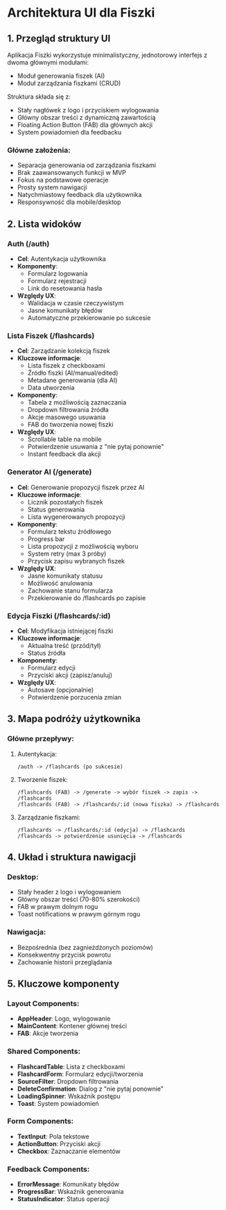 # Architektura UI dla Fiszki

## 1. Przegląd struktury UI

Aplikacja Fiszki wykorzystuje minimalistyczny, jednotorowy interfejs z dwoma głównymi modułami:

- Moduł generowania fiszek (AI)
- Moduł zarządzania fiszkami (CRUD)

Struktura składa się z:

- Stały nagłówek z logo i przyciskiem wylogowania
- Główny obszar treści z dynamiczną zawartością
- Floating Action Button (FAB) dla głównych akcji
- System powiadomień dla feedbacku

### Główne założenia:

- Separacja generowania od zarządzania fiszkami
- Brak zaawansowanych funkcji w MVP
- Fokus na podstawowe operacje
- Prosty system nawigacji
- Natychmiastowy feedback dla użytkownika
- Responsywność dla mobile/desktop

## 2. Lista widoków

### Auth (/auth)

- **Cel**: Autentykacja użytkownika
- **Komponenty**:
  - Formularz logowania
  - Formularz rejestracji
  - Link do resetowania hasła
- **Względy UX**:
  - Walidacja w czasie rzeczywistym
  - Jasne komunikaty błędów
  - Automatyczne przekierowanie po sukcesie

### Lista Fiszek (/flashcards)

- **Cel**: Zarządzanie kolekcją fiszek
- **Kluczowe informacje**:
  - Lista fiszek z checkboxami
  - Źródło fiszki (AI/manual/edited)
  - Metadane generowania (dla AI)
  - Data utworzenia
- **Komponenty**:
  - Tabela z możliwością zaznaczania
  - Dropdown filtrowania źródła
  - Akcje masowego usuwania
  - FAB do tworzenia nowej fiszki
- **Względy UX**:
  - Scrollable table na mobile
  - Potwierdzenie usuwania z "nie pytaj ponownie"
  - Instant feedback dla akcji

### Generator AI (/generate)

- **Cel**: Generowanie propozycji fiszek przez AI
- **Kluczowe informacje**:
  - Licznik pozostałych fiszek
  - Status generowania
  - Lista wygenerowanych propozycji
- **Komponenty**:
  - Formularz tekstu źródłowego
  - Progress bar
  - Lista propozycji z możliwością wyboru
  - System retry (max 3 próby)
  - Przycisk zapisu wybranych fiszek
- **Względy UX**:
  - Jasne komunikaty statusu
  - Możliwość anulowania
  - Zachowanie stanu formularza
  - Przekierowanie do /flashcards po zapisie

### Edycja Fiszki (/flashcards/:id)

- **Cel**: Modyfikacja istniejącej fiszki
- **Kluczowe informacje**:
  - Aktualna treść (przód/tył)
  - Status źródła
- **Komponenty**:
  - Formularz edycji
  - Przyciski akcji (zapisz/anuluj)
- **Względy UX**:
  - Autosave (opcjonalnie)
  - Potwierdzenie porzucenia zmian

## 3. Mapa podróży użytkownika

### Główne przepływy:

1. Autentykacja:

   ```
   /auth -> /flashcards (po sukcesie)
   ```

2. Tworzenie fiszek:

   ```
   /flashcards (FAB) -> /generate -> wybór fiszek -> zapis -> /flashcards
   /flashcards (FAB) -> /flashcards/:id (nowa fiszka) -> /flashcards
   ```

3. Zarządzanie fiszkami:
   ```
   /flashcards -> /flashcards/:id (edycja) -> /flashcards
   /flashcards -> potwierdzenie usunięcia -> /flashcards
   ```

## 4. Układ i struktura nawigacji

### Desktop:

- Stały header z logo i wylogowaniem
- Główny obszar treści (70-80% szerokości)
- FAB w prawym dolnym rogu
- Toast notifications w prawym górnym rogu

### Nawigacja:

- Bezpośrednia (bez zagnieżdżonych poziomów)
- Konsekwentny przycisk powrotu
- Zachowanie historii przeglądania

## 5. Kluczowe komponenty

### Layout Components:

- **AppHeader**: Logo, wylogowanie
- **MainContent**: Kontener głównej treści
- **FAB**: Akcje tworzenia

### Shared Components:

- **FlashcardTable**: Lista z checkboxami
- **FlashcardForm**: Formularz edycji/tworzenia
- **SourceFilter**: Dropdown filtrowania
- **DeleteConfirmation**: Dialog z "nie pytaj ponownie"
- **LoadingSpinner**: Wskaźnik postępu
- **Toast**: System powiadomień

### Form Components:

- **TextInput**: Pola tekstowe
- **ActionButton**: Przyciski akcji
- **Checkbox**: Zaznaczanie elementów

### Feedback Components:

- **ErrorMessage**: Komunikaty błędów
- **ProgressBar**: Wskaźnik generowania
- **StatusIndicator**: Status operacji
